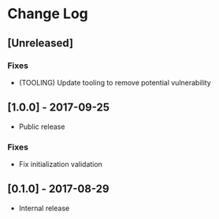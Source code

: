 # Change Log

## [Unreleased]

### Fixes
- (TOOLING) Update tooling to remove potential vulnerability

## [1.0.0] - 2017-09-25

- Public release

### Fixes
- Fix initialization validation 

## [0.1.0] - 2017-08-29

- Internal release
